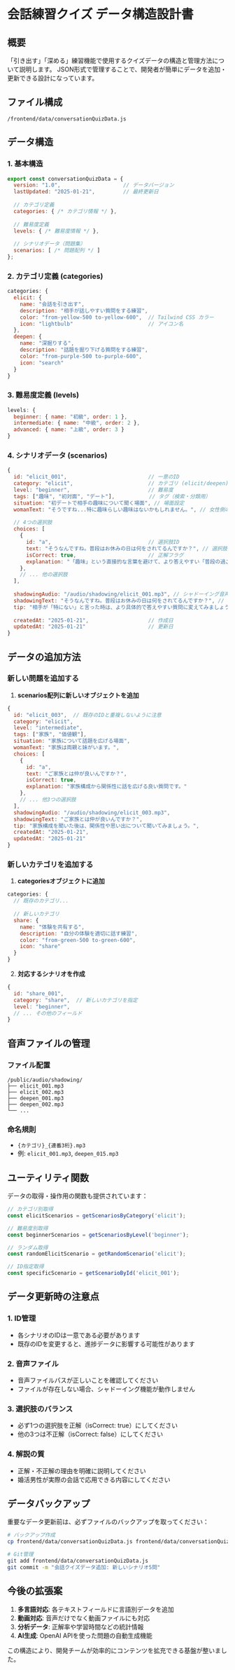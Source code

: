 # 会話練習クイズ データ構造設計書

## 概要

「引き出す」「深める」練習機能で使用するクイズデータの構造と管理方法について説明します。
JSON形式で管理することで、開発者が簡単にデータを追加・更新できる設計になっています。

## ファイル構成

```
/frontend/data/conversationQuizData.js
```

## データ構造

### 1. 基本構造

```javascript
export const conversationQuizData = {
  version: "1.0",                    // データバージョン
  lastUpdated: "2025-01-21",         // 最終更新日
  
  // カテゴリ定義
  categories: { /* カテゴリ情報 */ },
  
  // 難易度定義  
  levels: { /* 難易度情報 */ },
  
  // シナリオデータ（問題集）
  scenarios: [ /* 問題配列 */ ]
};
```

### 2. カテゴリ定義 (categories)

```javascript
categories: {
  elicit: {
    name: "会話を引き出す",
    description: "相手が話しやすい質問をする練習",
    color: "from-yellow-500 to-yellow-600",  // Tailwind CSS カラー
    icon: "lightbulb"                        // アイコン名
  },
  deepen: {
    name: "深掘りする",
    description: "話題を掘り下げる質問をする練習", 
    color: "from-purple-500 to-purple-600",
    icon: "search"
  }
}
```

### 3. 難易度定義 (levels)

```javascript
levels: {
  beginner: { name: "初級", order: 1 },
  intermediate: { name: "中級", order: 2 },
  advanced: { name: "上級", order: 3 }
}
```

### 4. シナリオデータ (scenarios)

```javascript
{
  id: "elicit_001",                          // 一意のID
  category: "elicit",                        // カテゴリ (elicit/deepen)
  level: "beginner",                         // 難易度
  tags: ["趣味", "初対面", "デート"],           // タグ（検索・分類用）
  situation: "初デートで相手の趣味について聞く場面", // 場面設定
  womanText: "そうですね...特に趣味らしい趣味はないかもしれません。", // 女性側の発言
  
  // 4つの選択肢
  choices: [
    {
      id: "a",                               // 選択肢ID
      text: "そうなんですね。普段はお休みの日は何をされてるんですか？", // 選択肢テキスト
      isCorrect: true,                       // 正解フラグ
      explanation: "「趣味」という直接的な言葉を避けて、より答えやすい「普段の過ごし方」を聞くことで、相手が話しやすい環境を作っています。" // 解説
    },
    // ... 他の選択肢
  ],
  
  shadowingAudio: "/audio/shadowing/elicit_001.mp3", // シャドーイング音声ファイルパス
  shadowingText: "そうなんですね。普段はお休みの日は何をされてるんですか？", // シャドーイング用テキスト
  tip: "相手が「特にない」と言った時は、より具体的で答えやすい質問に変えてみましょう。", // 学習ヒント
  
  createdAt: "2025-01-21",                   // 作成日
  updatedAt: "2025-01-21"                    // 更新日
}
```

## データの追加方法

### 新しい問題を追加する

1. **scenarios配列に新しいオブジェクトを追加**

```javascript
{
  id: "elicit_003",  // 既存のIDと重複しないように注意
  category: "elicit",
  level: "intermediate",
  tags: ["家族", "価値観"],
  situation: "家族について話題を広げる場面",
  womanText: "家族は両親と妹がいます。",
  choices: [
    {
      id: "a",
      text: "ご家族とは仲が良いんですか？",
      isCorrect: true,
      explanation: "家族構成から関係性に話を広げる良い質問です。"
    },
    // ... 他3つの選択肢
  ],
  shadowingAudio: "/audio/shadowing/elicit_003.mp3",
  shadowingText: "ご家族とは仲が良いんですか？",
  tip: "家族構成を聞いた後は、関係性や思い出について聞いてみましょう。",
  createdAt: "2025-01-21",
  updatedAt: "2025-01-21"
}
```

### 新しいカテゴリを追加する

1. **categoriesオブジェクトに追加**

```javascript
categories: {
  // 既存のカテゴリ...
  
  // 新しいカテゴリ
  share: {
    name: "体験を共有する",
    description: "自分の体験を適切に話す練習",
    color: "from-green-500 to-green-600",
    icon: "share"
  }
}
```

2. **対応するシナリオを作成**

```javascript
{
  id: "share_001",
  category: "share",  // 新しいカテゴリを指定
  level: "beginner",
  // ... その他のフィールド
}
```

## 音声ファイルの管理

### ファイル配置

```
/public/audio/shadowing/
├── elicit_001.mp3
├── elicit_002.mp3
├── deepen_001.mp3
├── deepen_002.mp3
└── ...
```

### 命名規則

- `{カテゴリ}_{連番3桁}.mp3`
- 例: `elicit_001.mp3`, `deepen_015.mp3`

## ユーティリティ関数

データの取得・操作用の関数も提供されています：

```javascript
// カテゴリ別取得
const elicitScenarios = getScenariosByCategory('elicit');

// 難易度別取得  
const beginnerScenarios = getScenariosByLevel('beginner');

// ランダム取得
const randomElicitScenario = getRandomScenario('elicit');

// ID指定取得
const specificScenario = getScenarioById('elicit_001');
```

## データ更新時の注意点

### 1. ID管理
- 各シナリオのIDは一意である必要があります
- 既存のIDを変更すると、進捗データに影響する可能性があります

### 2. 音声ファイル
- 音声ファイルパスが正しいことを確認してください
- ファイルが存在しない場合、シャドーイング機能が動作しません

### 3. 選択肢のバランス
- 必ず1つの選択肢を正解（isCorrect: true）にしてください
- 他の3つは不正解（isCorrect: false）にしてください

### 4. 解説の質
- 正解・不正解の理由を明確に説明してください
- 婚活男性が実際の会話で応用できる内容にしてください

## データバックアップ

重要なデータ更新前は、必ずファイルのバックアップを取ってください：

```bash
# バックアップ作成
cp frontend/data/conversationQuizData.js frontend/data/conversationQuizData.js.backup

# Git管理
git add frontend/data/conversationQuizData.js
git commit -m "会話クイズデータ追加: 新しいシナリオ5問"
```

## 今後の拡張案

1. **多言語対応**: 各テキストフィールドに言語別データを追加
2. **動画対応**: 音声だけでなく動画ファイルにも対応
3. **分析データ**: 正解率や学習時間などの統計情報
4. **AI生成**: OpenAI APIを使った問題の自動生成機能

この構造により、開発チームが効率的にコンテンツを拡充できる基盤が整いました。